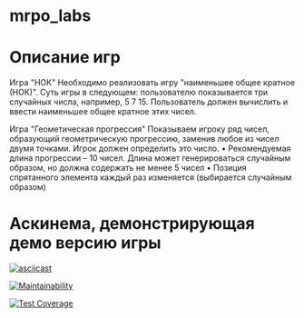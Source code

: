 # mrpo_labs

# Описание игр
Игра "НОК" Необходимо реализовать игру "наименьшее общее кратное (НОК)". Суть игры в следующем: пользователю показывается три случайных числа, например, 5 7 15. Пользователь должен вычислить и ввести наименьшее общее кратное этих чисел.

Игра "Геометическая прогрессия" Показываем игроку ряд чисел, образующий геометрическую прогрессию, заменив любое из чисел двумя точками. Игрок должен определить это число. • Рекомендуемая длина прогрессии – 10 чисел. Длина может генерироваться случайным образом, но должна содержать не менее 5 чисел • Позиция спрятанного элемента каждый раз изменяется (выбирается случайным образом)

# Аскинема, демонстрирующая демо версию игры

[![asciicast](https://asciinema.org/a/jdsM3t7PTmfXRxdRHjIEJMDeY.svg)](https://asciinema.org/a/jdsM3t7PTmfXRxdRHjIEJMDeY)

[![Maintainability](https://api.codeclimate.com/v1/badges/1d89fac5a11399b25968/maintainability)](https://codeclimate.com/github/MDoak/mrpo_labs/maintainability)

[![Test Coverage](https://api.codeclimate.com/v1/badges/1d89fac5a11399b25968/test_coverage)](https://codeclimate.com/github/MDoak/mrpo_labs/test_coverage)
